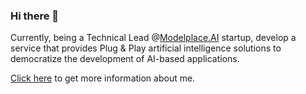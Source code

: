### Hi there 👋

Currently, being a Technical Lead @[Modelplace.AI](https://modelplace.ai) startup, develop a service that provides Plug & Play artificial intelligence solutions to democratize the development of AI-based applications.

[Click here](https://lxdv.github.io/about) to get more information about me.

<!--
**lxdv/lxdv** is a ✨ _special_ ✨ repository because its `README.md` (this file) appears on your GitHub profile.

Here are some ideas to get you started:

- 🔭 I’m currently working on ...
- 🌱 I’m currently learning ...
- 👯 I’m looking to collaborate on ...
- 🤔 I’m looking for help with ...
- 💬 Ask me about ...
- 📫 How to reach me: ...
- 😄 Pronouns: ...
- ⚡ Fun fact: ...
-->
